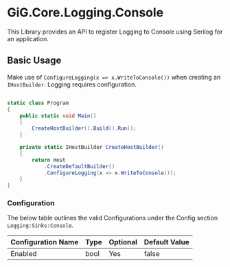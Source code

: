 # GiG.Core.Logging.Console

This Library provides an API to register Logging to Console using Serilog for an application.

## Basic Usage

Make use of `ConfigureLogging(x => x.WriteToConsole())` when creating an `IHostBuilder`. Logging requires configuration.

```csharp

static class Program
{
    public static void Main()
    {
        CreateHostBuilder().Build().Run();
    }

    private static IHostBuilder CreateHostBuilder()
    {
        return Host
            .CreateDefaultBuilder()
            .ConfigureLogging(x => x.WriteToConsole());
    }
}

```

### Configuration

The below table outlines the valid Configurations under the Config section `Logging:Sinks:Console`.

| Configuration Name | Type | Optional | Default Value |
|:-------------------|:-----|:---------|:--------------|
| Enabled            | bool | Yes      | false         |
